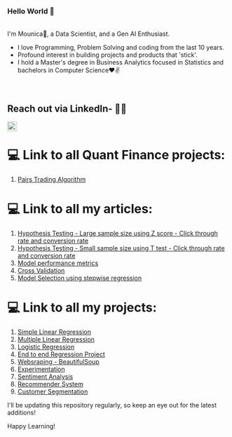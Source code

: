 
### Hello World 👋 

<br/>
I'm Mounica🙌, a Data Scientist, and a Gen AI Enthusiast. 
<br/>

- I love Programming, Problem Solving and coding from the last 10 years.
- Profound interest in building projects and products that 'stick'.
- I hold a Master's degree in Business Analytics focused in Statistics and bachelors in Computer Science❤✌

<br />

## Reach out via LinkedIn- 👨‍💻
<a href="https://www.linkedin.com/in/sai-mounica-gudimella/">
<img align="left" alt="Mounica" width="22px" src="https://cdn.jsdelivr.net/npm/simple-icons@v3/icons/linkedin.svg" />
</a>
<br />

# 💻 Link to all Quant Finance projects:

1. [Pairs Trading Algorithm](https://github.com/SaiMounicaGudimella/Pairs-Trading-Strategy)


# 💻 Link to all my articles:

1. [Hypothesis Testing - Large sample size using Z score - Click through rate and conversion rate](https://mounicag.medium.com/a-b-test-product-analytics-case-study-large-sample-size-1d2b5eb75f8d)
2. [Hypothesis Testing - Small sample size using T test - Click through rate and conversion rate](https://mounicag.medium.com/a-b-test-product-analytics-case-study-small-sample-size-d5ad85e48b9d) 
3. [Model performance metrics]()
4. [Cross Validation](https://github.com/SaiMounicaGudimella/Improving-model-performance)
5. [Model Selection using stepwise regression](https://github.com/SaiMounicaGudimella/Improving-model-performance)
   

# 💻 Link to all my projects:

1. [Simple Linear Regression](https://github.com/SaiMounicaGudimella/Simple-Linear-Regression)
2. [Multiple Linear Regression](https://github.com/SaiMounicaGudimella/Insurance-Premium-Prediction)
3. [Logistic Regression](https://github.com/SaiMounicaGudimella/MarketingCampaignConversion)
4. [End to end Regression Project](https://github.com/SaiMounicaGudimella/StudentPerformancePrediction-End-to-end-ML-Project)
5. [Websraping - BeautifulSoup](https://github.com/SaiMounicaGudimella/WebScraping-Amazon-Books)
6. [Experimentation](https://github.com/SaiMounicaGudimella/Experimentation_WebsiteDesign_ConversionRate)
7. [Sentiment Analysis](https://github.com/SaiMounicaGudimella/SentimentAnalysis)
8. [Recommender System]()
9. [Customer Segmentation](https://github.com/SaiMounicaGudimella/CustomerSegmentation)

I'll be updating this repository regularly, so keep an eye out for the latest additions!

Happy Learning!
